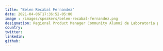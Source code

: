 ```yaml
---
title: "Belen Recabal Fernandez"
date: 2021-04-06T17:36:52-05:00
image : /images/speakers/belen-recabal-fernandez.png
designation: Regional Product Manager Community Alumni de Laboratoria para Latinoamérica. 
country: 
twitter: 
linkedin: 
github: 
---
```


